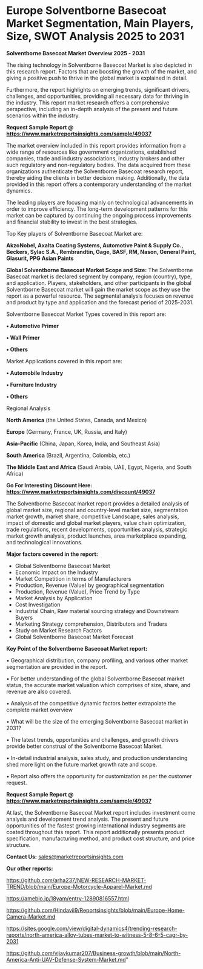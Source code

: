 # Europe Solventborne Basecoat Market Segmentation, Main Players, Size, SWOT Analysis 2025 to 2031

<Strong> Solventborne Basecoat Market Overview 2025 - 2031</strong>

The rising technology in Solventborne Basecoat Market is also depicted in this research report. Factors that are boosting the growth of the market, and giving a positive push to thrive in the global market is explained in detail.

Furthermore, the report highlights on emerging trends, significant drivers, challenges, and opportunities, providing all necessary data for thriving in the industry. This report market research offers a comprehensive perspective, including an in-depth analysis of the present and future scenarios within the industry.

<strong>Request Sample Report @ <a href=https://www.marketreportsinsights.com/sample/49037>https://www.marketreportsinsights.com/sample/49037</a></strong>

The market overview included in this report provides information from a wide range of resources like government organizations, established companies, trade and industry associations, industry brokers and other such regulatory and non-regulatory bodies. The data acquired from these organizations authenticate the Solventborne Basecoat research report, thereby aiding the clients in better decision making. Additionally, the data provided in this report offers a contemporary understanding of the market dynamics.

The leading players are focusing mainly on technological advancements in order to improve efficiency. The long-term development patterns for this market can be captured by continuing the ongoing process improvements and financial stability to invest in the best strategies.

Top Key players of Solventborne Basecoat Market are:

<strong>AkzoNobel, Axalta Coating Systems, Automotive Paint & Supply Co., Beckers, Sylac S.A., Rembrandtin, Gage, BASF, RM, Nason, General Paint, Glasurit, PPG Asian Paints</strong>

<strong><b>Global Solventborne Basecoat Market Scope and Size:</b></strong>
The Solventborne Basecoat market is declared segment by company, region (country), type, and application. Players, stakeholders, and other participants in the global Solventborne Basecoat market will gain the market scope as they use the report as a powerful resource. The segmental analysis focuses on revenue and product by type and application and the forecast period of 2025-2031.

Solventborne Basecoat Market Types covered in this report are:

<strong>•  Automotive Primer

•  Wall Primer

•  Others</strong>

Market Applications covered in this report are:

<strong>•  Automobile Industry

•  Furniture Industry

•  Others</strong> 

Regional Analysis

<strong>North America</strong> (the United States, Canada, and Mexico)

<strong>Europe</strong> (Germany, France, UK, Russia, and Italy)

<strong>Asia-Pacific</strong> (China, Japan, Korea, India, and Southeast Asia)

<strong>South America</strong> (Brazil, Argentina, Colombia, etc.)

<strong>The Middle East and Africa</strong> (Saudi Arabia, UAE, Egypt, Nigeria, and South Africa)

<strong>Go For Interesting Discount Here: <a href=https://www.marketreportsinsights.com/discount/49037>https://www.marketreportsinsights.com/discount/49037</a></strong>

The Solventborne Basecoat market report provides a detailed analysis of global market size, regional and country-level market size, segmentation market growth, market share, competitive Landscape, sales analysis, impact of domestic and global market players, value chain optimization, trade regulations, recent developments, opportunities analysis, strategic market growth analysis, product launches, area marketplace expanding, and technological innovations.

<strong><b>Major factors covered in the report:</b></strong>
<ul>
  <li>Global Solventborne Basecoat Market </li>
  <li>Economic Impact on the Industry</li>
  <li>Market Competition in terms of Manufacturers</li>
  <li>Production, Revenue (Value) by geographical segmentation</li>
  <li>Production, Revenue (Value), Price Trend by Type</li>
  <li>Market Analysis by Application</li>
  <li>Cost Investigation</li>
  <li>Industrial Chain, Raw material sourcing strategy and Downstream Buyers</li>
  <li>Marketing Strategy comprehension, Distributors and Traders</li>
  <li>Study on Market Research Factors</li>
  <li>Global Solventborne Basecoat Market Forecast</li>
</ul>

<strong><b>Key Point of the Solventborne Basecoat Market report:</b></strong>

• Geographical distribution, company profiling, and various other market segmentation are provided in the report.

• For better understanding of the global Solventborne Basecoat market status, the accurate market valuation which comprises of size, share, and revenue are also covered.

• Analysis of the competitive dynamic factors better extrapolate the complete market overview

• What will be the size of the emerging Solventborne Basecoat market in 2031?

• The latest trends, opportunities and challenges, and growth drivers provide better construal of the Solventborne Basecoat Market.

• In-detail industrial analysis, sales study, and production understanding shed more light on the future market growth rate and scope.

• Report also offers the opportunity for customization as per the customer request.

<strong>Request Sample Report @ <a href=https://www.marketreportsinsights.com/sample/49037>https://www.marketreportsinsights.com/sample/49037</a></strong>

At last, the Solventborne Basecoat Market report includes investment come analysis and development trend analysis. The present and future opportunities of the fastest growing international industry segments are coated throughout this report. This report additionally presents product specification, manufacturing method, and product cost structure, and price structure.

<strong>Contact Us:</strong>
sales@marketreportsinsights.com

<strong>Our other reports:</strong>

<a href=https://github.com/arha237/NEW-RESEARCH-MARKET-TREND/blob/main/Europe-Motorcycle-Apparel-Market.md>https://github.com/arha237/NEW-RESEARCH-MARKET-TREND/blob/main/Europe-Motorcycle-Apparel-Market.md</a>

<a href=https://ameblo.jp/18yam/entry-12890816557.html>https://ameblo.jp/18yam/entry-12890816557.html</a>

<a href=https://github.com/Hindavii9/Reportsinsights/blob/main/Europe-Home-Camera-Market.md>https://github.com/Hindavii9/Reportsinsights/blob/main/Europe-Home-Camera-Market.md</a>

<a href=https://sites.google.com/view/digital-dynamics4/trending-research-reports/north-america-alloy-tubes-market-to-witness-5-8-6-5-cagr-by-2031>https://sites.google.com/view/digital-dynamics4/trending-research-reports/north-america-alloy-tubes-market-to-witness-5-8-6-5-cagr-by-2031</a>

<a href=https://github.com/vijaykumar207/Business-growth/blob/main/North-America-Anti-UAV-Defense-System-Market.md>https://github.com/vijaykumar207/Business-growth/blob/main/North-America-Anti-UAV-Defense-System-Market.md</a>"
